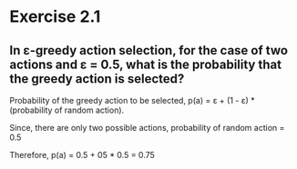 # Exercise 2.1

## In ε-greedy action selection, for the case of two actions and ε = 0.5, what is the probability that the greedy action is selected?

Probability of the greedy action to be selected, p(a) = ε + (1 - ε) * (probability of random action).

Since, there are only two possible actions, probability of random action = 0.5

Therefore, p(a) = 0.5 + 05 * 0.5 = 0.75

